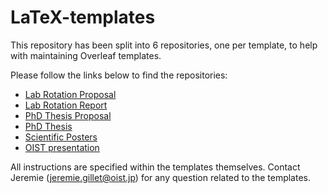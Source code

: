 # LaTeX-templates

This repository has been split into 6 repositories, one per template, to help with maintaining Overleaf templates.

Please follow the links below to find the repositories:
* [Lab Rotation Proposal](https://github.com/oist/LaTeX-template-lab-rotation-proposal)
* [Lab Rotation Report](https://github.com/oist/LaTeX-template-lab-rotation-report)
* [PhD Thesis Proposal](https://github.com/oist/LaTeX-template-phd-thesis-proposal)
* [PhD Thesis](https://github.com/oist/LaTeX-template-phd-thesis)
* [Scientific Posters](https://github.com/oist/LaTeX-template-OIST-posters)
* [OIST presentation](https://github.com/oist/LaTeX-template-OIST-presentation)

All instructions are specified within the templates themselves.
Contact Jeremie (jeremie.gillet@oist.jp) for any question related to the templates.
